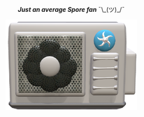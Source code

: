 <p align="center"><b><i>Just an average Spore fan</i></b> ¯\_(ツ)_/¯</p>
<p align="center"><img src="https://github.com/0KepOnline/0KepOnline/raw/main/SporeFan.png" style="width: 300px"/></p>
